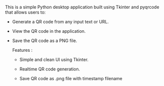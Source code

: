 This is a simple Python desktop application built using Tkinter and pyqrcode that allows users to:

- Generate a QR code from any input text or URL.

- View the QR code in the application.

- Save the QR code as a PNG file.
  
  Features :

  - Simple and clean UI using Tkinter.

   - Realtime QR code generation.

  - Save QR code as .png file with timestamp filename
